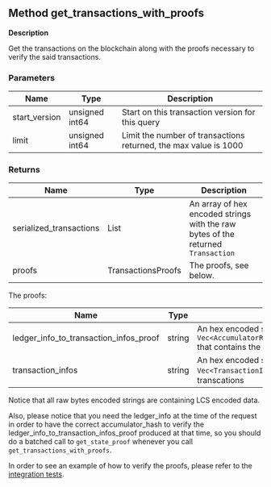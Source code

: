 ## Method get_transactions_with_proofs

**Description**

Get the transactions on the blockchain along with the proofs necessary to verify the said transactions.


### Parameters

| Name           | Type           | Description                                                          |
|----------------|----------------|----------------------------------------------------------------------|
| start_version  | unsigned int64 | Start on this transaction version for this query                     |
| limit          | unsigned int64 | Limit the number of transactions returned, the max value is 1000     |

### Returns



| Name                      | Type               | Description                   |
|---------------------------|--------------------|-------------------------------|
| serialized_transactions   | List<string>       | An array of hex encoded strings with the raw bytes of the returned `Transaction` |
| proofs                    | TransactionsProofs | The proofs, see below.   |


The proofs:


| Name           | Type           | Description                                                          |
|----------------|----------------|----------------------------------------------------------------------|
| ledger_info_to_transaction_infos_proof  | string | An hex encoded string of raw bytes of a `Vec<AccumulatorRangeProof<TransactionAccumulatorHasher>>` that contains the proofs of the returned transactions |
| transaction_infos          | string | An hex encoded string of raw bytes of a `Vec<TransactionInfo>` that corresponds to returned transcations    |

Notice that all raw bytes encoded strings are containing LCS encoded data.

Also, please notice that you need the ledger_info at the time of the request in order to have the correct accumulator_hash to verify the ledger_info_to_transaction_infos_proof produced at that time, so you should do a batched call to `get_state_proof` whenever you call `get_transactions_with_proofs`.

In order to see an example of how to verify the proofs, please refer to the [integration tests](json-rpc/tests/integration_test.rs).
